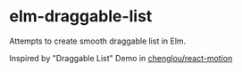 # elm-draggable-list
Attempts to create smooth draggable list in Elm.

Inspired by "Draggable List" Demo in [chenglou/react-motion](https://github.com/chenglou/react-motion)
